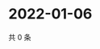 # 2022-01-06

共 0 条

<!-- BEGIN WEIBO -->
<!-- 最后更新时间 Thu Jan 06 2022 13:16:20 GMT+0800 (China Standard Time) -->

<!-- END WEIBO -->
